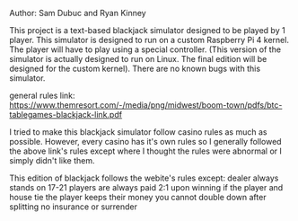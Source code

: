 Author: Sam Dubuc and Ryan Kinney

This project is a text-based blackjack simulator designed to be played by 1 
player. This simulator is designed to run on a custom Raspberry Pi 4 kernel.
The player will have to play using a special controller.
(This version of the simulator is actually designed to run on Linux. The 
final edition will be designed for the custom kernel).
There are no known bugs with this simulator.

general rules link: 
https://www.themresort.com/-/media/png/midwest/boom-town/pdfs/btc-tablegames-blackjack-link.pdf

I tried to make this blackjack simulator follow casino rules as much as 
possible. However, every casino has it's own rules so I generally followed the
above link's rules except where I thought the rules were abnormal or I simply
didn't like them.

This edition of blackjack follows the webite's rules except:
	dealer always stands on 17-21
	players are always paid 2:1 upon winning
	if the player and house tie the player keeps their money
	you cannot double down after splitting
	no insurance or surrender
